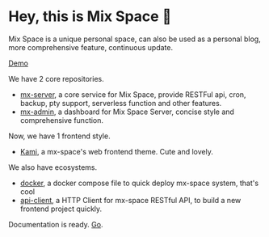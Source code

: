 # Hey, this is Mix Space 👋

Mix Space is a unique personal space, can also be used as a personal blog, more comprehensive feature, continuous update.

[Demo](https://innei.ren)

We have 2 core repositories.

- [mx-server](https://github.com/mx-space/mx-server), a core service for Mix Space, provide RESTFul api, cron, backup, pty support, serverless function and other features.
- [mx-admin](https://github.com/mx-space/mx-admin), a dashboard for Mix Space Server, concise style and comprehensive function.

Now, we have 1 frontend style.

- [Kami](https://github.com/mx-space/kami), a mx-space's web frontend theme. Cute and lovely.

We also have ecosystems.

- [docker](https://github.com/mx-space/docker), a docker compose file to quick deploy mx-space system, that's cool
- [api-client](https://github.com/mx-space/api-client), a HTTP Client for mx-space RESTful API, to build a new frontend project quickly.

Documentation is ready. [Go](https://github.com/mx-space/docs).
